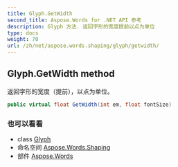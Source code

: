 ```yaml
---
title: Glyph.GetWidth
second_title: Aspose.Words for .NET API 参考
description: Glyph 方法. 返回字形的宽度提前以点为单位
type: docs
weight: 70
url: /zh/net/aspose.words.shaping/glyph/getwidth/
---
```

## Glyph.GetWidth method

返回字形的宽度（提前），以点为单位。

```csharp
public virtual float GetWidth(int em, float fontSize)
```

### 也可以看看

* class [Glyph](../)
* 命名空间 [Aspose.Words.Shaping](../../glyph/)
* 部件 [Aspose.Words](../../../)


